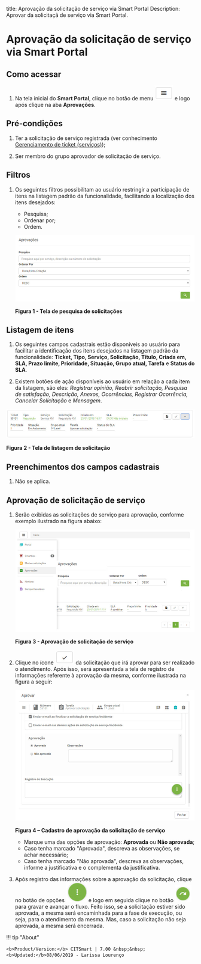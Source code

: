 title:  Aprovação da solicitação de serviço via Smart Portal
Description: Aprovar da solicitaçã de serviço via Smart Portal. 
# Aprovação da solicitação de serviço via Smart Portal

Como acessar
---------------

1. Na tela inicial do **Smart Portal**, clique no botão de menu ![simbolo](images/simb-meno.white.jpg) e logo após clique na aba
**Aprovações**.

Pré-condições
---------------

1. Ter a solicitação de serviço registrada (ver conhecimento [Gerenciamento de ticket (serviços)][1]);

2. Ser membro do grupo aprovador de solicitação de serviço.

Filtros
-----------

1. Os seguintes filtros possibilitam ao usuário restringir a participação de itens na listagem padrão da funcionalidade, facilitando a
localização dos itens desejados:

    - Pesquisa;
    - Ordenar por;
    - Ordem.

    ![Pesquisa](images/aprov-smart.img1.jpg)
    
    **Figura 1 - Tela de pesquisa de solicitações**
    
Listagem de itens
--------------------

1. Os seguintes campos cadastrais estão disponíveis ao usuário para facilitar a identificação dos itens desejados na listagem
padrão da funcionalidade: **Ticket, Tipo, Serviço, Solicitação, Título, Criada em, SLA, Prazo limite, Prioridade, Situação, Grupo
atual, Tarefa** e **Status do SLA**.

2. Existem botões de ação disponíveis ao usuário em relação a cada item da listagem, são eles: *Registrar opinião, Reabrir
solicitação, Pesquisa de satisfação, Descrição, Anexos, Ocorrências, Registrar Ocorrência, Cancelar Solicitação* e *Mensagem*.

![Listagem](images/aprov-smart.img2.jpg)

**Figura 2 - Tela de listagem de solicitação**

Preenchimentos dos campos cadastrais
---------------------------------------

1. Não se aplica.

Aprovação de solicitação de serviço
---------------------------------------

1. Serão exibidas as solicitações de serviço para aprovação, conforme exemplo ilustrado na figura abaixo:

    ![Aprovação](images/aprov-smart.img3.jpg)
    
    **Figura 3 - Aprovação de solicitação de serviço**
    
2. Clique no ícone ![simbolo](images/simb-check.jpg) da solicitação que irá aprovar para ser realizado o atendimento. Após isso,
será apresentada a tela de registro de informações referente à aprovação da mesma, conforme ilustrada na figura a seguir:

    ![Aprovação](images/aprov-smart.img4.jpg)
    
    **Figura 4 – Cadastro de aprovação da solicitação de serviço**
    
    - Marque uma das opções de aprovação: **Aprovada** ou **Não aprovada**;
    - Caso tenha marcado "Aprovada", descreva as observações, se achar necessário;
    - Caso tenha marcado "Não aprovada", descreva as observações, informe a justificativa e o complementa da justificativa.
    
3. Após registro das informações sobre a aprovação da solicitação, clique no botão de opções ![simbolo](images/simb-3dots.jpg) e 
logo em seguida clique no botão ![simbolo](images/simb-go.jpg) para gravar e avançar o fluxo. Feito isso, se a solicitação estiver
sido aprovada, a mesma será encaminhada para a fase de execução, ou seja, para o atendimento da mesma. Mas, caso a solicitação não 
seja aprovada, a mesma será encerrada.

!!! tip "About"

    <b>Product/Version:</b> CITSmart | 7.00 &nbsp;&nbsp;
    <b>Updated:</b>08/06/2019 - Larissa Lourenço

[1]:/pt-br/citsmart-platform-7/processes/tickets/ticket-management.html
